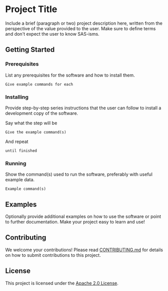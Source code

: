 # Project Title

Include a brief (paragraph or two) project description here, written from the perspective of the value provided to the user. Make sure to define terms and don't expect the user to know SAS-isms.

## Getting Started

### Prerequisites

List any prerequisites for the software and how to install them.

```
Give example commands for each
```

### Installing

Provide step-by-step series instructions that the user can follow to install a development copy of the software.

Say what the step will be

```
Give the example command(s)
```

And repeat

```
until finished
```

### Running

Show the command(s) used to run the software, preferably with useful example data.

```
Example command(s)
```

## Examples

Optionally provide additional examples on how to use the software or point to further documentation. Make your project easy to learn and use!

## Contributing

We welcome your contributions! Please read [CONTRIBUTING.md](CONTRIBUTING.md) for details on how to submit contributions to this project.

## License

This project is licensed under the [Apache 2.0 License](LICENSE).